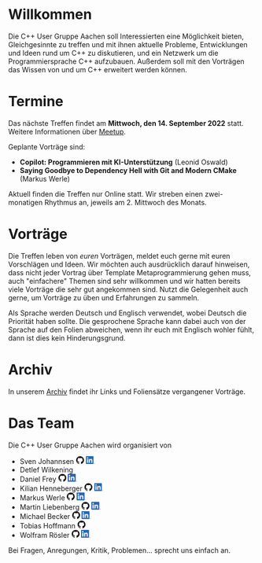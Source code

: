 # Willkommen

Die C++ User Gruppe Aachen soll Interessierten eine Möglichkeit bieten, Gleichgesinnte zu treffen und mit ihnen aktuelle Probleme, Entwicklungen und Ideen rund um C++ zu diskutieren, und ein Netzwerk um die Programmiersprache C++ aufzubauen. Außerdem soll mit den Vorträgen das Wissen von und um C++ erweitert werden können.

# Termine

Das nächste Treffen findet am **Mittwoch, den 14. September 2022** statt. Weitere Informationen über [Meetup](https://www.meetup.com/de-DE/C-User-Gruppe-Aachen).

Geplante Vorträge sind:

* **Copilot: Programmieren mit KI-Unterstützung** (Leonid Oswald)
* **Saying Goodbye to Dependency Hell with Git and Modern CMake** (Markus Werle)

Aktuell finden die Treffen nur Online statt. Wir streben einen zwei-monatigen Rhythmus an, jeweils am 2. Mittwoch des Monats.

# Vorträge

Die Treffen leben von *euren* Vorträgen, meldet euch gerne mit euren Vorschlägen und Ideen. Wir möchten auch ausdrücklich darauf hinweisen, dass nicht jeder Vortrag über Template Metaprogrammierung gehen muss, auch "einfachere" Themen sind sehr willkommen und wir hatten bereits viele Vorträge die sehr gut angekommen sind. Nutzt die Gelegenheit auch gerne, um Vorträge zu üben und Erfahrungen zu sammeln.

Als Sprache werden Deutsch und Englisch verwendet, wobei Deutsch die Priorität haben sollte. Die gesprochene Sprache kann dabei auch von der Sprache auf den Folien abweichen, wenn ihr euch mit Englisch wohler fühlt, dann ist dies kein Hinderungsgrund.

# Archiv

In unserem [Archiv](archive.md) findet ihr Links und Foliensätze vergangener Vorträge.

# Das Team

Die C++ User Gruppe Aachen wird organisiert von

* Sven Johannsen
  [<picture><source media="(prefers-color-scheme: dark)" srcset="images/GitHub-dark.png"><img alt="GitHub" height="16px" src="images/GitHub-light.png"></picture>](https://github.com/SvenJo/)
  [<img alt="LinkedIn" height="16px" src="images/LinkedIn.png"/>](https://www.linkedin.com/in/sven-johannsen-09744a2b/)
* Detlef Wilkening
* Daniel Frey
  [<picture><source media="(prefers-color-scheme: dark)" srcset="images/GitHub-dark.png"><img alt="GitHub" height="16px" src="images/GitHub-light.png"></picture>](https://github.com/d-frey/)
  [<img alt="LinkedIn" height="16px" src="images/LinkedIn.png"/>](https://www.linkedin.com/in/daniel-frey-22553487/)
* Kilian Henneberger
  [<picture><source media="(prefers-color-scheme: dark)" srcset="images/GitHub-dark.png"><img alt="GitHub" height="16px" src="images/GitHub-light.png"></picture>](https://github.com/Ukilele/)
  [<img alt="LinkedIn" height="16px" src="images/LinkedIn.png"/>](https://www.linkedin.com/in/kilian-henneberger/)
* Markus Werle
  [<picture><source media="(prefers-color-scheme: dark)" srcset="images/GitHub-dark.png"><img alt="GitHub" height="16px" src="images/GitHub-light.png"></picture>](https://github.com/daixtrose)
  [<img alt="LinkedIn" height="16px" src="images/LinkedIn.png"/>](https://www.linkedin.com/in/markus-werle/)
* Martin Liebenberg
  [<picture><source media="(prefers-color-scheme: dark)" srcset="images/GitHub-dark.png"><img alt="GitHub" height="16px" src="images/GitHub-light.png"></picture>](https://github.com/maarli/)
  [<img alt="LinkedIn" height="16px" src="images/LinkedIn.png"/>](https://www.linkedin.com/in/martin-liebenberg/)
* Michael Becker
  [<picture><source media="(prefers-color-scheme: dark)" srcset="images/GitHub-dark.png"><img alt="GitHub" height="16px" src="images/GitHub-light.png"></picture>](https://github.com/wickedmic/)
  [<img alt="LinkedIn" height="16px" src="images/LinkedIn.png"/>](https://www.linkedin.com/in/michael-becker-a05369a8/)
* Tobias Hoffmann
  [<picture><source media="(prefers-color-scheme: dark)" srcset="images/GitHub-dark.png"><img alt="GitHub" height="16px" src="images/GitHub-light.png"></picture>](https://github.com/smilingthax/)
* Wolfram Rösler
  [<picture><source media="(prefers-color-scheme: dark)" srcset="images/GitHub-dark.png"><img alt="GitHub" height="16px" src="images/GitHub-light.png"></picture>](https://github.com/wolframroesler/)
  [<img alt="LinkedIn" height="16px" src="images/LinkedIn.png"/>](https://www.linkedin.com/in/wolframroesler/)

Bei Fragen, Anregungen, Kritik, Problemen... sprecht uns einfach an.
